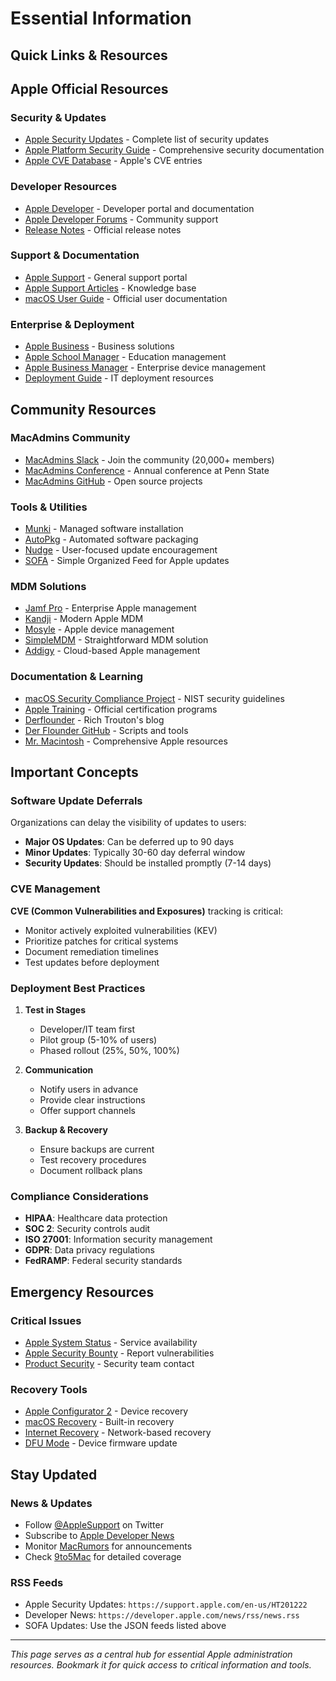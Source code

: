 # Essential Information

## Quick Links & Resources

<FeedInfo />

## Apple Official Resources

### Security & Updates
- [Apple Security Updates](https://support.apple.com/en-us/100100) - Complete list of security updates
- [Apple Platform Security Guide](https://support.apple.com/guide/security/welcome/web) - Comprehensive security documentation
- [Apple CVE Database](https://support.apple.com/en-us/HT201220) - Apple's CVE entries

### Developer Resources
- [Apple Developer](https://developer.apple.com) - Developer portal and documentation
- [Apple Developer Forums](https://developer.apple.com/forums/) - Community support
- [Release Notes](https://developer.apple.com/news/releases/) - Official release notes

### Support & Documentation
- [Apple Support](https://support.apple.com) - General support portal
- [Apple Support Articles](https://support.apple.com/en-us/HT201222) - Knowledge base
- [macOS User Guide](https://support.apple.com/guide/mac-help/welcome/mac) - Official user documentation

### Enterprise & Deployment
- [Apple Business](https://www.apple.com/business/) - Business solutions
- [Apple School Manager](https://school.apple.com) - Education management
- [Apple Business Manager](https://business.apple.com) - Enterprise device management
- [Deployment Guide](https://support.apple.com/guide/deployment/welcome/web) - IT deployment resources

## Community Resources

### MacAdmins Community
- [MacAdmins Slack](https://www.macadmins.org) - Join the community (20,000+ members)
- [MacAdmins Conference](https://macadmins.psu.edu) - Annual conference at Penn State
- [MacAdmins GitHub](https://github.com/macadmins) - Open source projects

### Tools & Utilities
- [Munki](https://www.munki.org) - Managed software installation
- [AutoPkg](https://github.com/autopkg/autopkg) - Automated software packaging
- [Nudge](https://github.com/macadmins/nudge) - User-focused update encouragement
- [SOFA](https://github.com/macadmins/sofa) - Simple Organized Feed for Apple updates

### MDM Solutions
- [Jamf Pro](https://www.jamf.com) - Enterprise Apple management
- [Kandji](https://www.kandji.io) - Modern Apple MDM
- [Mosyle](https://mosyle.com) - Apple device management
- [SimpleMDM](https://simplemdm.com) - Straightforward MDM solution
- [Addigy](https://addigy.com) - Cloud-based Apple management

### Documentation & Learning
- [macOS Security Compliance Project](https://github.com/usnistgov/macos_security) - NIST security guidelines
- [Apple Training](https://training.apple.com) - Official certification programs
- [Derflounder](https://derflounder.wordpress.com) - Rich Trouton's blog
- [Der Flounder GitHub](https://github.com/rtrouton) - Scripts and tools
- [Mr. Macintosh](https://mrmacintosh.com) - Comprehensive Apple resources

## Important Concepts

### Software Update Deferrals
Organizations can delay the visibility of updates to users:
- **Major OS Updates**: Can be deferred up to 90 days
- **Minor Updates**: Typically 30-60 day deferral window
- **Security Updates**: Should be installed promptly (7-14 days)

### CVE Management
**CVE (Common Vulnerabilities and Exposures)** tracking is critical:
- Monitor actively exploited vulnerabilities (KEV)
- Prioritize patches for critical systems
- Document remediation timelines
- Test updates before deployment

### Deployment Best Practices
1. **Test in Stages**
   - Developer/IT team first
   - Pilot group (5-10% of users)
   - Phased rollout (25%, 50%, 100%)

2. **Communication**
   - Notify users in advance
   - Provide clear instructions
   - Offer support channels

3. **Backup & Recovery**
   - Ensure backups are current
   - Test recovery procedures
   - Document rollback plans

### Compliance Considerations
- **HIPAA**: Healthcare data protection
- **SOC 2**: Security controls audit
- **ISO 27001**: Information security management
- **GDPR**: Data privacy regulations
- **FedRAMP**: Federal security standards

## Emergency Resources

### Critical Issues
- [Apple System Status](https://www.apple.com/support/systemstatus/) - Service availability
- [Apple Security Bounty](https://developer.apple.com/security-bounty/) - Report vulnerabilities
- [Product Security](mailto:product-security@apple.com) - Security team contact

### Recovery Tools
- [Apple Configurator 2](https://support.apple.com/apple-configurator) - Device recovery
- [macOS Recovery](https://support.apple.com/en-us/HT201314) - Built-in recovery
- [Internet Recovery](https://support.apple.com/en-us/HT204904) - Network-based recovery
- [DFU Mode](https://support.apple.com/en-us/HT201263) - Device firmware update

## Stay Updated

### News & Updates
- Follow [@AppleSupport](https://twitter.com/AppleSupport) on Twitter
- Subscribe to [Apple Developer News](https://developer.apple.com/news/)
- Monitor [MacRumors](https://www.macrumors.com) for announcements
- Check [9to5Mac](https://9to5mac.com) for detailed coverage

### RSS Feeds
- Apple Security Updates: `https://support.apple.com/en-us/HT201222`
- Developer News: `https://developer.apple.com/news/rss/news.rss`
- SOFA Updates: Use the JSON feeds listed above

---

*This page serves as a central hub for essential Apple administration resources. Bookmark it for quick access to critical information and tools.*